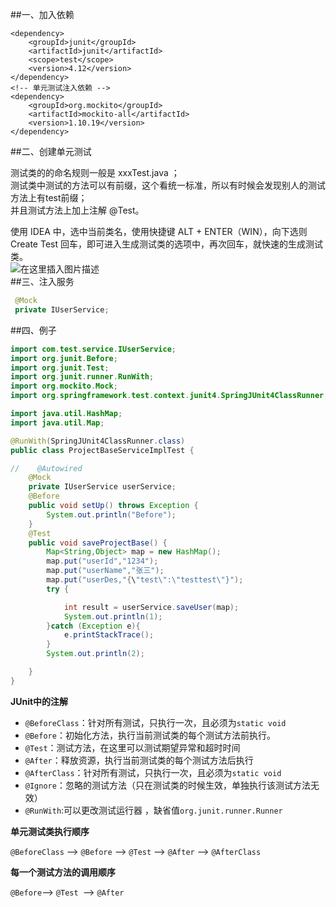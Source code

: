##一、加入依赖  

```
<dependency>
    <groupId>junit</groupId>
    <artifactId>junit</artifactId>
    <scope>test</scope>
    <version>4.12</version>
</dependency>
<!-- 单元测试注入依赖 -->
<dependency>
    <groupId>org.mockito</groupId>
    <artifactId>mockito-all</artifactId>
    <version>1.10.19</version>
</dependency>
```
##二、创建单元测试  

测试类的的命名规则一般是 xxxTest.java ；  
测试类中测试的方法可以有前缀，这个看统一标准，所以有时候会发现别人的测试方法上有test前缀；  
并且测试方法上加上注解 @Test。  

使用 IDEA 中，选中当前类名，使用快捷键 ALT + ENTER（WIN），向下选则 Create Test 回车，即可进入生成测试类的选项中，再次回车，就快速的生成测试类。  
![在这里插入图片描述](https://img-blog.csdnimg.cn/20190326112051828.png?x-oss-process=image/watermark,type_ZmFuZ3poZW5naGVpdGk,shadow_10,text_aHR0cHM6Ly9ibG9nLmNzZG4ubmV0L3FxXzI1NTk4NDUz,size_16,color_FFFFFF,t_70)  
##三、注入服务  

```java
 @Mock
 private IUserService;
```
##四、例子  

```java
import com.test.service.IUserService;
import org.junit.Before;
import org.junit.Test;
import org.junit.runner.RunWith;
import org.mockito.Mock;
import org.springframework.test.context.junit4.SpringJUnit4ClassRunner;

import java.util.HashMap;
import java.util.Map;

@RunWith(SpringJUnit4ClassRunner.class)
public class ProjectBaseServiceImplTest {

//    @Autowired
    @Mock
    private IUserService userService;
    @Before
    public void setUp() throws Exception {
        System.out.println("Before");
    }
    @Test
    public void saveProjectBase() {
        Map<String,Object> map = new HashMap();
        map.put("userId","1234");
        map.put("userName","张三");
        map.put("userDes,"{\"test\":\"testtest\"}");
        try {

            int result = userService.saveUser(map);
            System.out.println(1);
        }catch (Exception e){
            e.printStackTrace();
        }
        System.out.println(2);

    }
}
```

**JUnit中的注解**

 - `@BeforeClass`：针对所有测试，只执行一次，且必须为`static void`
  - `@Before`：初始化方法，执行当前测试类的每个测试方法前执行。
  - `@Test`：测试方法，在这里可以测试期望异常和超时时间
 - `@After`：释放资源，执行当前测试类的每个测试方法后执行
 - `@AfterClass`：针对所有测试，只执行一次，且必须为`static void`
  -  `@Ignore`：忽略的测试方法（只在测试类的时候生效，单独执行该测试方法无效）
  -  `@RunWith`:可以更改测试运行器 ，缺省值`org.junit.runner.Runner `

**单元测试类执行顺序**

 `@BeforeClass` –> `@Before` –> `@Test` –> `@After` –> `@AfterClass`

**每一个测试方法的调用顺序**

`@Before`–> `@Test `–> `@After`
